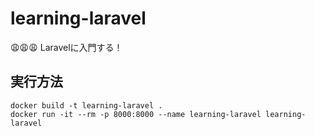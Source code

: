 # learning-laravel

😩😩😩 Laravelに入門する！  

## 実行方法

```shell
docker build -t learning-laravel .
docker run -it --rm -p 8000:8000 --name learning-laravel learning-laravel
```
